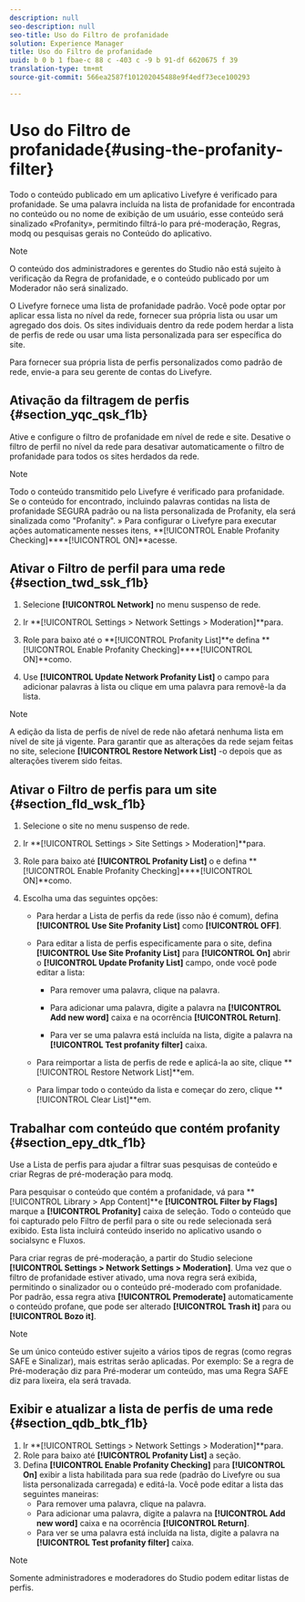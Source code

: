 ```yaml
---
description: null
seo-description: null
seo-title: Uso do Filtro de profanidade
solution: Experience Manager
title: Uso do Filtro de profanidade
uuid: b 0 b 1 fbae-c 88 c -403 c -9 b 91-df 6620675 f 39
translation-type: tm+mt
source-git-commit: 566ea2587f101202045488e9f4edf73ece100293

---
```



# Uso do Filtro de profanidade{#using-the-profanity-filter}

Todo o conteúdo publicado em um aplicativo Livefyre é verificado para profanidade. Se uma palavra incluída na lista de profanidade for encontrada no conteúdo ou no nome de exibição de um usuário, esse conteúdo será sinalizado «Profanity», permitindo filtrá-lo para pré-moderação, Regras, modq ou pesquisas gerais no Conteúdo do aplicativo.

>[!NOTE]
>
>O conteúdo dos administradores e gerentes do Studio não está sujeito à verificação da Regra de profanidade, e o conteúdo publicado por um Moderador não será sinalizado.

O Livefyre fornece uma lista de profanidade padrão. Você pode optar por aplicar essa lista no nível da rede, fornecer sua própria lista ou usar um agregado dos dois. Os sites individuais dentro da rede podem herdar a lista de perfis de rede ou usar uma lista personalizada para ser específica do site.

Para fornecer sua própria lista de perfis personalizados como padrão de rede, envie-a para seu gerente de contas do Livefyre.

## Ativação da filtragem de perfis {#section_yqc_qsk_f1b}

Ative e configure o filtro de profanidade em nível de rede e site. Desative o filtro de perfil no nível da rede para desativar automaticamente o filtro de profanidade para todos os sites herdados da rede.

>[!NOTE]
>
>Todo o conteúdo transmitido pelo Livefyre é verificado para profanidade. Se o conteúdo for encontrado, incluindo palavras contidas na lista de profanidade SEGURA padrão ou na lista personalizada de Profanity, ela será sinalizada como "Profanity". » Para configurar o Livefyre para executar ações automaticamente nesses itens, **[!UICONTROL Enable Profanity Checking]****[!UICONTROL ON]**acesse.

## Ativar o Filtro de perfil para uma rede {#section_twd_ssk_f1b}

1. Selecione **[!UICONTROL Network]** no menu suspenso de rede.
1. Ir **[!UICONTROL Settings > Network Settings > Moderation]**para.
1. Role para baixo até o **[!UICONTROL Profanity List]**e defina **[!UICONTROL Enable Profanity Checking]****[!UICONTROL ON]**como.

1. Use **[!UICONTROL Update Network Profanity List]** o campo para adicionar palavras à lista ou clique em uma palavra para removê-la da lista.

>[!NOTE]
>
>A edição da lista de perfis de nível de rede não afetará nenhuma lista em nível de site já vigente. Para garantir que as alterações da rede sejam feitas no site, selecione **[!UICONTROL Restore Network List]** -o depois que as alterações tiverem sido feitas.

## Ativar o Filtro de perfis para um site {#section_fld_wsk_f1b}

1. Selecione o site no menu suspenso de rede.
1. Ir **[!UICONTROL Settings > Site Settings > Moderation]**para.
1. Role para baixo até **[!UICONTROL Profanity List]** o e defina **[!UICONTROL Enable Profanity Checking]****[!UICONTROL ON]**como.

1. Escolha uma das seguintes opções:

   * Para herdar a Lista de perfis da rede (isso não é comum), defina **[!UICONTROL Use Site Profanity List]** como **[!UICONTROL OFF]**.

   * Para editar a lista de perfis especificamente para o site, defina **[!UICONTROL Use Site Profanity List]** para **[!UICONTROL On]** abrir o **[!UICONTROL Update Profanity List]** campo, onde você pode editar a lista:

      * Para remover uma palavra, clique na palavra.
      * Para adicionar uma palavra, digite a palavra na **[!UICONTROL Add new word]** caixa e na ocorrência **[!UICONTROL Return]**.

      * Para ver se uma palavra está incluída na lista, digite a palavra na **[!UICONTROL Test profanity filter]** caixa.
   * Para reimportar a lista de perfis de rede e aplicá-la ao site, clique **[!UICONTROL Restore Network List]**em.
   * Para limpar todo o conteúdo da lista e começar do zero, clique **[!UICONTROL Clear List]**em.


## Trabalhar com conteúdo que contém profanity {#section_epy_dtk_f1b}

Use a Lista de perfis para ajudar a filtrar suas pesquisas de conteúdo e criar Regras de pré-moderação para modq.

Para pesquisar o conteúdo que contém a profanidade, vá para **[!UICONTROL Library > App Content]**e **[!UICONTROL Filter by Flags]** marque a **[!UICONTROL Profanity]** caixa de seleção. Todo o conteúdo que foi capturado pelo Filtro de perfil para o site ou rede selecionada será exibido. Esta lista incluirá conteúdo inserido no aplicativo usando o socialsync e Fluxos.

Para criar regras de pré-moderação, a partir do Studio selecione **[!UICONTROL Settings > Network Settings > Moderation]**. Uma vez que o filtro de profanidade estiver ativado, uma nova regra será exibida, permitindo o sinalizador ou o conteúdo pré-moderado com profanidade. Por padrão, essa regra ativa **[!UICONTROL Premoderate]** automaticamente o conteúdo profane, que pode ser alterado **[!UICONTROL Trash it]** para ou **[!UICONTROL Bozo it]**.

>[!NOTE]
>
>Se um único conteúdo estiver sujeito a vários tipos de regras (como regras SAFE e Sinalizar), mais estritas serão aplicadas. Por exemplo: Se a regra de Pré-moderação diz para Pré-moderar um conteúdo, mas uma Regra SAFE diz para lixeira, ela será travada.

## Exibir e atualizar a lista de perfis de uma rede {#section_qdb_btk_f1b}

1. Ir **[!UICONTROL Settings > Network Settings > Moderation]**para.
1. Role para baixo até **[!UICONTROL Profanity List]** a seção.
1. Defina **[!UICONTROL Enable Profanity Checking]** para **[!UICONTROL On]** exibir a lista habilitada para sua rede (padrão do Livefyre ou sua lista personalizada carregada) e editá-la. Você pode editar a lista das seguintes maneiras:
   * Para remover uma palavra, clique na palavra.
   * Para adicionar uma palavra, digite a palavra na **[!UICONTROL Add new word]** caixa e na ocorrência **[!UICONTROL Return]**.
   * Para ver se uma palavra está incluída na lista, digite a palavra na **[!UICONTROL Test profanity filter]** caixa.

>[!NOTE]
>
>Somente administradores e moderadores do Studio podem editar listas de perfis.

